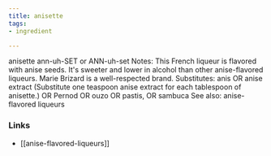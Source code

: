 ```yaml
---
title: anisette
tags:
- ingredient

---
```

anisette ann-uh-SET or ANN-uh-set Notes: This French liqueur is flavored with anise seeds. It's sweeter and lower in alcohol than other anise-flavored liqueurs. Marie Brizard is a well-respected brand. Substitutes: anis OR anise extract (Substitute one teaspoon anise extract for each tablespoon of anisette.) OR Pernod OR ouzo OR pastis, OR sambuca See also: anise-flavored liqueurs

### Links

* [[anise-flavored-liqueurs]]
